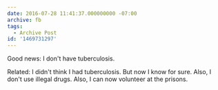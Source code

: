 ```yaml
---
date: 2016-07-28 11:41:37.000000000 -07:00
archive: fb
tags: 
  - Archive Post
id: '1469731297'
---
```


Good news: I don't have tuberculosis. 

Related: I didn't think I had tuberculosis. But now I know for sure. Also, I don't use illegal drugs. Also, I can now volunteer at the prisons.
